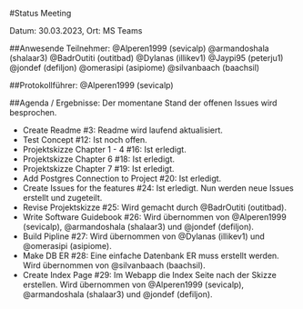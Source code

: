 #Status Meeting

Datum: 30.03.2023,
Ort: MS Teams

##Anwesende Teilnehmer:
    @Alperen1999 (sevicalp)
    @armandoshala (shalaar3)
    @BadrOutiti (outitbad)
    @Dylanas (illikev1)
    @Jaypi95 (peterju1)
    @jondef (defiljon)
    @omerasipi (asipiome)
    @silvanbaach (baachsil)

##Protokollführer:
@Alperen1999 (sevicalp)

##Agenda / Ergebnisse:
Der momentane Stand der offenen Issues wird besprochen.
- Create Readme #3: Readme wird laufend aktualisiert.
- Test Concept #12: Ist noch offen.
- Projektskizze Chapter 1 - 4 #16: Ist erledigt.
- Projektskizze Chapter 6 #18: Ist erledigt.
- Projektskizze Chapter 7 #19: Ist erledigt.
- Add Postgres Connection to Project #20: Ist erledigt.
- Create Issues for the features #24: Ist erledigt.
Nun werden neue Issues erstellt und zugeteilt.
- Revise Projektskizze #25: Wird gemacht durch @BadrOutiti (outitbad).
- Write Software Guidebook #26: Wird übernommen von @Alperen1999 (sevicalp), @armandoshala (shalaar3) und @jondef (defiljon).
- Build Pipline #27: Wird übernommen von @Dylanas (illikev1) und @omerasipi (asipiome).
- Make DB ER #28: Eine einfache Datenbank ER muss erstellt werden. Wird übernommen von @silvanbaach (baachsil).
- Create Index Page #29: Im Webapp die Index Seite nach der Skizze erstellen. Wird übernommen von @Alperen1999 (sevicalp), @armandoshala (shalaar3) und @jondef (defiljon).


